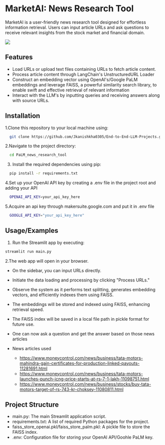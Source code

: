 
# MarketAI: News Research Tool 

MarketAI is a user-friendly news research tool designed for effortless information retrieval. Users can input article URLs and ask questions to receive relevant insights from the stock market and financial domain.

![](rockybot.jpg)

## Features

- Load URLs or upload text files containing URLs to fetch article content.
- Process article content through LangChain's UnstructuredURL Loader
- Construct an embedding vector using OpenAI's/Google PaLM embeddings and leverage FAISS, a powerful similarity search library, to enable swift and effective retrieval of relevant information
- Interact with the LLM's by inputting queries and receiving answers along with source URLs.


## Installation

1.Clone this repository to your local machine using:

```bash
  git clone https://github.com/Jkanishkha0305/End-to-End-LLM-Projects.git
```
2.Navigate to the project directory:

```bash
  cd PaLM_news_research_tool
```
3. Install the required dependencies using pip:

```bash
  pip install -r requirements.txt
```
4.Set up your OpenAI API key by creating a .env file in the project root and adding your API

```bash
  OPENAI_API_KEY=your_api_key_here
```
5.Acquire an api key through makersuite.google.com and put it in .env file

```bash
  GOOGLE_API_KEY="your_api_key_here"
```

## Usage/Examples

1. Run the Streamlit app by executing:
```bash
streamlit run main.py

```

2.The web app will open in your browser.

- On the sidebar, you can input URLs directly.

- Initiate the data loading and processing by clicking "Process URLs."

- Observe the system as it performs text splitting, generates embedding vectors, and efficiently indexes them using FAISS.

- The embeddings will be stored and indexed using FAISS, enhancing retrieval speed.

- The FAISS index will be saved in a local file path in pickle format for future use.
- One can now ask a question and get the answer based on those news articles
- News articles used
  - https://www.moneycontrol.com/news/business/tata-motors-mahindra-gain-certificates-for-production-linked-payouts-11281691.html
  - https://www.moneycontrol.com/news/business/tata-motors-launches-punch-icng-price-starts-at-rs-7-1-lakh-11098751.html
  - https://www.moneycontrol.com/news/business/stocks/buy-tata-motors-target-of-rs-743-kr-choksey-11080811.html

## Project Structure

- main.py: The main Streamlit application script.
- requirements.txt: A list of required Python packages for the project.
- faiss_store_openai.pkl/faiss_store_palm.pkl: A pickle file to store the FAISS index.
- .env: Configuration file for storing your OpenAI API/Goohle PaLM key.